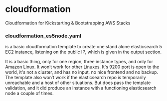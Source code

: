 # cloudformation
Cloudformation for Kickstarting &amp; Bootstrapping AWS Stacks

### cloudformation_es5node.yaml 

is a basic cloudformation template to create one stand alone elasticsearch 5 EC2 instance, listening on the public IP, which is given in the output section. 

It is a basic thing, only for one region, three instance types, and only for Amazon Linux. It won’t work for other Linuxes. It's 9200 port is open to the world, it's not a cluster, and has no input, no nice frontend and no backup. The template also won’t work if the elasticsearch repo is temporarily unreachable and a host of other situations. But does pass the template validation, and it did produce an instance with a functioning elasticsearch node a couple of times.


